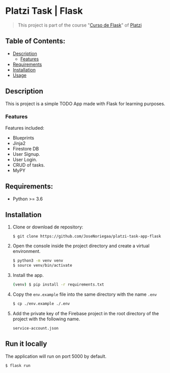 # Platzi Task | Flask
> This project is part of the course "[Curso de Flask](https://platzi.com/cursos/flask/)" of [Platzi](https://platzi.com)

## Table of Contents:
- [Description](#description)
  - [Features](#features)
- [Requirements](#requirements)
- [Installation](#installation)
- [Usage](#run-it-locally)


## Description
This is project is a simple TODO App made with Flask for learning purposes.

### Features
Features included:
- Blueprints
- Jinja2
- Firestore DB
- User Signup.
- User Login.
- CRUD of tasks.
- MyPY

## Requirements:
- Python >= 3.6

## Installation
1. Clone or download de repository:
    ```
    $ git clone https://github.com/JoseNoriegaa/platzi-task-app-flask
    ```

2. Open the console inside the project directory and create a virtual environment.
    ```bash
    $ python3 -m venv venv
    $ source venv/bin/activate
    ```

3. Install the app.
    ```bash
    (venv) $ pip install -r requirements.txt
    ```

4. Copy the `env.example` file into the same directory with the name `.env`
    ```bash
    $ cp ./env.example ./.env
    ```

5. Add the private key of the Firebase project in the root directory of the project with the following name.
    ```
    service-account.json
    ```

## Run it locally
The application will run on port 5000 by default.
```bash
$ flask run
```
